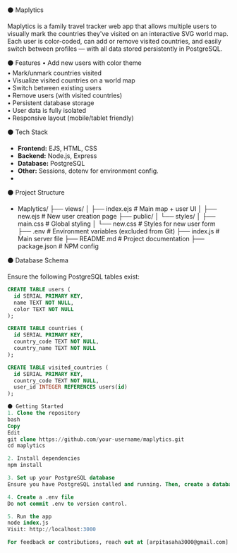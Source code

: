 ⚫ Maplytics

Maplytics is a family travel tracker web app that allows multiple users to visually mark the countries they've visited on an interactive SVG world map. Each user is color-coded, can add or remove visited countries, and easily switch between profiles — with all data stored persistently in PostgreSQL.

⚫ Features
• Add new users with color theme  
• Mark/unmark countries visited  
• Visualize visited countries on a world map  
• Switch between existing users  
• Remove users (with visited countries)  
• Persistent database storage  
• User data is fully isolated  
• Responsive layout (mobile/tablet friendly)

⚫ Tech Stack
- **Frontend:** EJS, HTML, CSS
- **Backend:** Node.js, Express
- **Database:** PostgreSQL
- **Other:** Sessions, dotenv for environment config.
- 
⚫ Project Structure
-  Maplytics/
├── views/
│ ├── index.ejs # Main map + user UI
│ ├── new.ejs # New user creation page
├── public/
│ └── styles/
│ ├── main.css # Global styling
│ └── new.css # Styles for new user form
├── .env # Environment variables (excluded from Git)
├── index.js # Main server file
├── README.md # Project documentation
├── package.json # NPM config


⚫ Database Schema

Ensure the following PostgreSQL tables exist:

```sql
CREATE TABLE users (
  id SERIAL PRIMARY KEY,
  name TEXT NOT NULL,
  color TEXT NOT NULL
);

CREATE TABLE countries (
  id SERIAL PRIMARY KEY,
  country_code TEXT NOT NULL,
  country_name TEXT NOT NULL
);

CREATE TABLE visited_countries (
  id SERIAL PRIMARY KEY,
  country_code TEXT NOT NULL,
  user_id INTEGER REFERENCES users(id)
);

⚫ Getting Started
1. Clone the repository
bash
Copy
Edit
git clone https://github.com/your-username/maplytics.git
cd maplytics

2. Install dependencies
npm install

3. Set up your PostgreSQL database
Ensure you have PostgreSQL installed and running. Then, create a database named world, and import your country data into the countries table.

4. Create a .env file
Do not commit .env to version control.

5. Run the app
node index.js
Visit: http://localhost:3000

For feedback or contributions, reach out at [arpitasaha3000@gmail.com]

